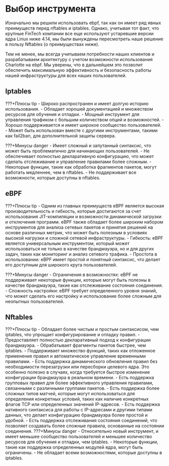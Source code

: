 **Выбор инструмента**
============

Изначально мы решили использовать ebpf, так как он имеет ряд явных преимуществ перед nftables и iptables. Однако, учитывая тот факт, что крупные FinTech компании все еще используют устаревшие версии ядра Linux ниже 4.14, мы были вынуждены пересмотреть наше решение в пользу Nftables (о преимуществах ниже).

Тем не менее, мы всегда учитываем потребности наших клиентов и разрабатываем архитектуру с учетом возможности использования Charlotte на ebpf. Мы уверены, что в дальнейшем это позволит обеспечить максимальную эффективность и безопасность работы нашей инфраструктуры для всех наших пользователей.

Iptables
------------
???+Плюсы tip
    - Широко распространен и имеет долгую историю использования.
    - Обладает хорошей документацией и множеством ресурсов для обучения и отладки.
    - Мощный инструмент для управления трафиком с большим количеством опций и возможностей.
    - Хорошо поддерживается и имеет широкое сообщество пользователей.
    - Может быть использован вместе с другими инструментами, такими как fail2ban, для дополнительной защиты сервера.

???+Минусы danger
    - Имеет сложный и запутанный синтаксис, что может быть проблематично для начинающих пользователей.
    - Не обеспечивает полностью декларативную конфигурацию, что может сделать отслеживание и управление правилами более сложным.
    - Некоторые функции, такие как обработка фрагментов пакетов, могут работать медленнее, чем в nftables.
    - Не поддерживает все возможности, которые доступны в nftables.

eBPF
---------
???+Плюсы tip
    - Одним из главных преимуществ eBPF является высокая производительность и гибкость, которые достигаются за счет использования JIT-компиляции и возможности динамической загрузки и отключения программ. eBPF также обладает более широким набором инструментов для анализа сетевых пакетов и принятия решений на основе различных метрик, что может быть полезным в условиях высокой нагрузки и сложной сетевой инфраструктуры.
    - Гибкость: eBPF является универсальным инструментом, который может использоваться не только в качестве брандмауэра, но и для других задач, таких как мониторинг и анализ сетевого трафика.
    - Простота в использовании: eBPF имеет простой и понятный синтаксис, что делает его доступным для широкого круга пользователей.

???+Минусы danger
    - Ограничения в возможностях: eBPF не поддерживает некоторые функции, которые могут быть полезны в качестве брандмауэра, такие как отслеживание состояния соединения.
    - Сложность настройки: eBPF требует определенного уровня знаний, что может сделать его настройку и использование более сложным для неопытных пользователей.

Nftables
---------
???+Плюсы tip 
    - Обладает более чистым и простым синтаксисом, чем iptables, что упрощает конфигурирование и отладку правил.
    - Предоставляет полностью декларативный подход к конфигурации брандмауэра.
    - Обрабатывает фрагменты пакетов быстрее, чем iptables.
    - Поддерживает множество функций, таких как отложенное применение правил и автоматическое управление временными правилами.
    - Есть поддержка динамического обновления правил без необходимости перезагрузки или пересборки целевого ядра. Это особенно полезно в случаях, когда требуется быстрое изменение конфигурации брандмауэра в реальном времени.
    - Есть поддержка групповых правил для более эффективного управления правилами, связанными с различными группами пакетов.
    - Есть поддержка более сложных типов матчей, которые могут использоваться для определения конкретных условий, таких как наличие конкретных флагов TCP или определенных значений IP-адресов.
    - Есть поддержка нативного синтаксиса для работы с IP-адресами и другими типами данных, что делает конфигурацию брандмауэра более простой и удобной.
    - Есть поддержка отслеживания состояния соединений, что позволяет создавать более сложные правила, основанные на состоянии соединения.
???+Минусы danger
    - Относительно новый инструмент, и имеет меньшее сообщество пользователей и меньшее количество ресурсов для обучения и отладки, чем iptables.
    - Некоторые функции, такие как поддержка определенных модулей ядра, могут быть ограничены.
    - Не обладает всеми возможностями, которые доступны в iptables.

